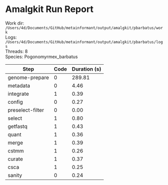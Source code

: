 # Amalgkit Run Report

Work dir: `/Users/4d/Documents/GitHub/metainformant/output/amalgkit/pbarbatus/work`  
Logs: `/Users/4d/Documents/GitHub/metainformant/output/amalgkit/pbarbatus/logs`  
Threads: 8  
Species: Pogonomyrmex_barbatus  

| Step | Code | Duration (s) |
|------|------|--------------|
| genome-prepare | 0 | 289.81 |
| metadata | 0 | 4.46 |
| integrate | 1 | 0.39 |
| config | 0 | 0.27 |
| preselect-filter | 0 | 0.00 |
| select | 1 | 0.80 |
| getfastq | 1 | 0.43 |
| quant | 1 | 0.36 |
| merge | 1 | 0.39 |
| cstmm | 1 | 0.26 |
| curate | 1 | 0.37 |
| csca | 1 | 0.25 |
| sanity | 0 | 0.24 |